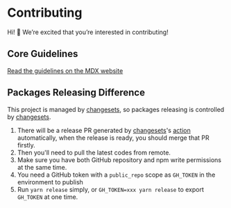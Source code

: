 # Contributing

Hi! 👋 We’re excited that you’re interested in contributing!

## Core Guidelines

[Read the guidelines on the MDX website][contributing]

## Packages Releasing Difference

This project is managed by [changesets][], so packages releasing is controlled by [changesets][].

1. There will be a release PR generated by [changesets][]'s [action](https://github.com/changesets/action) automatically, when the release is ready, you should merge that PR firstly.
2. Then you'll need to pull the latest codes from remote.
3. Make sure you have both GitHub repository and npm write permissions at the same time.
4. You need a GitHub token with a `public_repo` scope as `GH_TOKEN` in the environment to publish
5. Run `yarn release` simply, or `GH_TOKEN=xxx yarn release` to export `GH_TOKEN` at one time.

[changesets]: https://github.com/changesets/changesets
[contributing]: https://mdxjs.com/contributing
